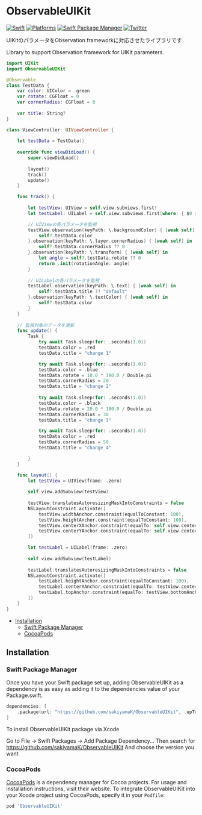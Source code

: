 # ObservableUIKit

[![Swift](https://img.shields.io/badge/Swift-5-orange?style=flat-square)](https://img.shields.io/badge/Swift-5-Orange?style=flat-square)
[![Platforms](https://img.shields.io/badge/Platforms-iOS_-yellowgreen?style=flat-square)](https://img.shields.io/badge/Platforms-iOS_-yellowgreen?style=flat-square)
[![Swift Package Manager](https://img.shields.io/badge/Swift_Package_Manager-compatible-orange?style=flat-square)](https://img.shields.io/badge/Swift_Package_Manager-compatible-orange?style=flat-square)
[![Twitter](https://img.shields.io/badge/twitter-@sakiyamaK-blue.svg?style=flat-square)](https://twitter.com/sakiyamaK)

UIKitのパラメータをObservation frameworkに対応させたライブラリです

Library to support Observation framework for UIKit parameters.


```swift
import UIKit
import ObservableUIKit

@Observable
class TestData {
    var color: UIColor = .green
    var rotate: CGFloat = 0
    var cornerRadius: CGFloat = 0
    
    var title: String?
}

class ViewController: UIViewController {
    
    let testData = TestData()
    
    override func viewDidLoad() {
        super.viewDidLoad()
        
        layout()
        track()
        update()
    }

    func track() {
        
        let testView: UIView = self.view.subviews.first!
        let testLabel: UILabel = self.view.subviews.first(where: { $0 is UILabel }) as! UILabel

        // UIViewの各パラメータを監視
        testView.observation(keyPath: \.backgroundColor) { [weak self] in
            self?.testData.color
        }.observation(keyPath: \.layer.cornerRadius) { [weak self] in
            self?.testData.cornerRadius ?? 0
        }.observation(keyPath: \.transform) { [weak self] in
            let angle = self?.testData.rotate ?? 0
            return .init(rotationAngle: angle)
        }
        
        // UILabelの各パラメータを監視
        testLabel.observation(keyPath: \.text) { [weak self] in
            self?.testData.title ?? "default"
        }.observation(keyPath: \.textColor) { [weak self] in
            self?.testData.color
        }
    }
    
    // 監視対象のデータを更新
    func update() {
        Task {
            try await Task.sleep(for: .seconds(1.0))
            testData.color = .red
            testData.title = "change 1"

            try await Task.sleep(for: .seconds(1.0))
            testData.color = .blue
            testData.rotate = 10.0 * 180.0 / Double.pi
            testData.cornerRadius = 20
            testData.title = "change 2"
            
            try await Task.sleep(for: .seconds(1.0))
            testData.color = .black
            testData.rotate = 20.0 * 180.0 / Double.pi
            testData.cornerRadius = 30
            testData.title = "change 3"

            try await Task.sleep(for: .seconds(1.0))
            testData.color = .red
            testData.cornerRadius = 50
            testData.title = "change 4"

        }
    }

    func layout() {
        let testView = UIView(frame: .zero)
        
        self.view.addSubview(testView)
        
        testView.translatesAutoresizingMaskIntoConstraints = false
        NSLayoutConstraint.activate([
            testView.widthAnchor.constraint(equalToConstant: 100),
            testView.heightAnchor.constraint(equalToConstant: 100),
            testView.centerXAnchor.constraint(equalTo: self.view.centerXAnchor),
            testView.centerYAnchor.constraint(equalTo: self.view.centerYAnchor)
        ])

        let testLabel = UILabel(frame: .zero)
        
        self.view.addSubview(testLabel)
        
        testLabel.translatesAutoresizingMaskIntoConstraints = false
        NSLayoutConstraint.activate([
            testLabel.heightAnchor.constraint(equalToConstant: 100),
            testLabel.centerXAnchor.constraint(equalTo: testView.centerXAnchor),
            testLabel.topAnchor.constraint(equalTo: testView.bottomAnchor, constant: 20)
        ])
    }    
}


```

* [Installation](#installation)
  * [Swift Package Manager](#swift-package-manager)
  * [CocoaPods](#cocoapods)

## Installation

### Swift Package Manager

Once you have your Swift package set up, adding ObservableUIKit as a dependency is as easy as adding it to the dependencies value of your Package.swift.

```swift
dependencies: [
    .package(url: "https://github.com/sakiyamaK/ObservableUIKit", .upToNextMajor(from: "0.0.3"))
]
```

To install ObservableUIKit package via Xcode

Go to File -> Swift Packages -> Add Package Dependency...
Then search for https://github.com/sakiyamaK/ObservableUIKit
And choose the version you want

### CocoaPods

[CocoaPods](https://cocoapods.org) is a dependency manager for Cocoa projects. For usage and installation instructions, visit their website. To integrate ObservableUIKit into your Xcode project using CocoaPods, specify it in your `Podfile`:

```ruby
pod 'ObservableUIKit'
```